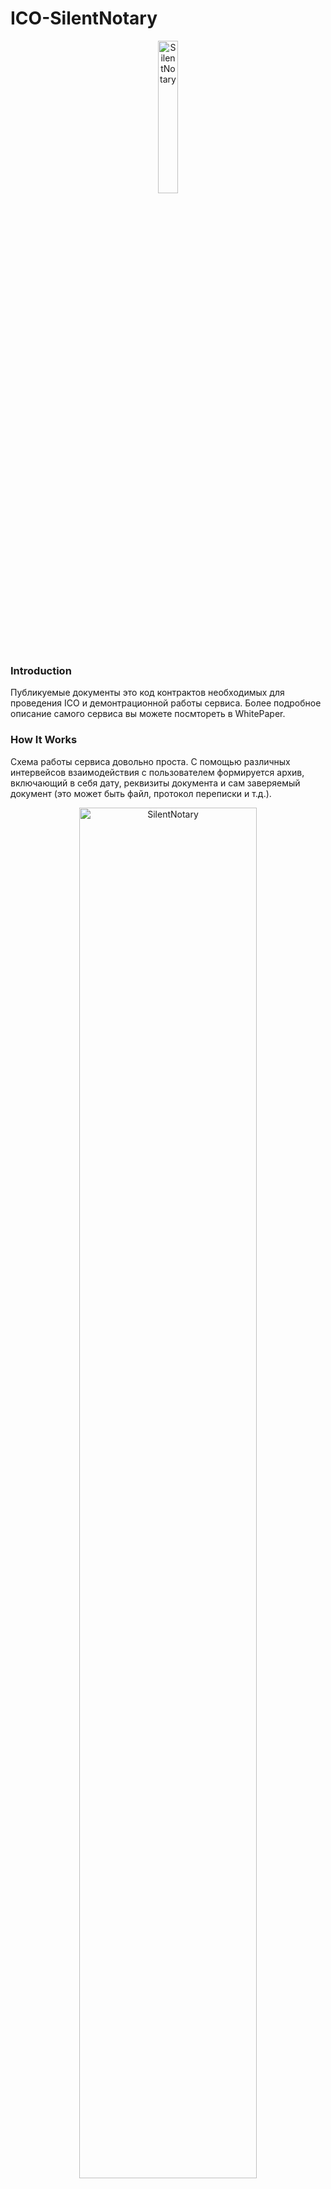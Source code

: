 # ICO-SilentNotary
<p align="center">
<img src="https://github.com/SilentNotary/ICO-SN/blob/master/logo_SN_png_256%D1%85256.png" width="25%" alt="SilentNotary">
</p>

### Introduction
Публикуемые документы это код контрактов необходимых для проведения ICO и демонтрационной работы сервиса. Более подробное описание самого сервиса вы можете посмтореть в WhitePaper.

### How It Works
Схема работы сервиса довольно проста. С помощью различных интервейсов взаимодействия с пользователем формируется архив, включающий в себя дату, реквизиты документа и сам заверяемый документ (это может быть файл, протокол переписки и т.д.). 
<p align="center">
<img src="https://github.com/SilentNotary/ICO-SN/blob/master/Shema_4.png" width="75%" alt="SilentNotary">
</p>
Далее рассчитывается хеш данного архива и с помощью смарт-контракта записывается в цепочку блоков Etherium. Сам архив сохраняется в хранилище. Пользователь получает Hash (результат вычисления хеш-функции над архивом пользователя), TxHash (хеш транзакции в blockchain Etherium), и ссылку на документ в своём личном кабинете.

### Состав публикуемых документов

Smartcontract | Description
| ------------ | ------------- |
| Token | Контракт токена SNTR выполненный по стандарту ____. Общее количество токенов 1x10^12SNTR. В контракте зафиксирована возможность принудительного выкупа токенов у держателей по курсу 1М SNTR=0.2ETH. Во избежании большого количества мелких транзакций обмен SNTR на ETH происходит при досижении заданного объёма ETH (параметр будет установлен после ICO принимая во внимание кол-во держателей)|
| Crowdsale|Контракт краудсейла, контракт облагает следующей особенностью - курс обмена ETH на SNTR зависит от объема реализованных SNTR задаеться начальный курс обмена 1M SNTR=0.01ETH и конечный курс обмена 1М SNTR=0.2ETH|
| MultiSign| Контракт управляющий кошельком для сбора ETH, имеет 4 подписи, две подписи членов команды, две подписи экскроу. Средства могут быть использованы при подписании двумя членами команды и одним из экскроу |
| SilentNotary_demo|Это контракт основной контракт сервиса работающий в демонстрационном режиме, основной контракт обменивающий токены и взывмыние платы с пользователей будет разработан и опубликован здесь после ICO|

### Дисклаймер обращение.
Друзья и коллеги обращаем внимание что опубликованный код находиться на этапе тестирования. М надеемся что втом числе и с вашей помощью на удасться устранить возможно имеющиеся недоработки или баги которые могут возникнуть. В данный момент мы продолжаем тестирование этого кода и помере необходимости будем вность в него изменения и дополнения. Финальныя версия кода должна появиться за 24 часа до ICO. Мы верим что совместными усилиями мы сделаем продукт удовлетворяющий наши общие потребности. 



